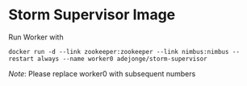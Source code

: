 # Storm Supervisor Image

Run Worker with

```
docker run -d --link zookeeper:zookeeper --link nimbus:nimbus --restart always --name worker0 adejonge/storm-supervisor
```

*Note*: Please replace worker0 with subsequent numbers
